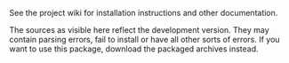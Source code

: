 See the project wiki for installation instructions and other documentation.

The sources as visible here reflect the development version. They may contain parsing errors, fail to install or have all other sorts of errors. If you want to use this package, download the packaged archives instead.